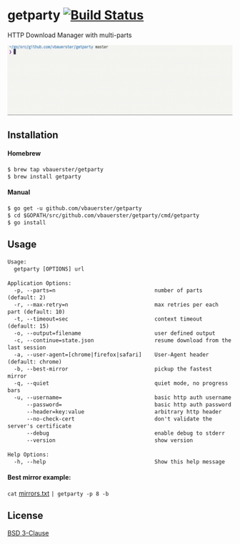 # getparty [![Build Status](https://travis-ci.org/vbauerster/getparty.svg?branch=master)](https://travis-ci.org/vbauerster/getparty)

HTTP Download Manager with multi-parts

![showcase](showcase.gif)

## Installation
#### Homebrew
```
$ brew tap vbauerster/getparty
$ brew install getparty
```
#### Manual
```
$ go get -u github.com/vbauerster/getparty
$ cd $GOPATH/src/github.com/vbauerster/getparty/cmd/getparty
$ go install
```

## Usage
```
Usage:
  getparty [OPTIONS] url

Application Options:
  -p, --parts=n                               number of parts (default: 2)
  -r, --max-retry=n                           max retries per each part (default: 10)
  -t, --timeout=sec                           context timeout (default: 15)
  -o, --output=filename                       user defined output
  -c, --continue=state.json                   resume download from the last session
  -a, --user-agent=[chrome|firefox|safari]    User-Agent header (default: chrome)
  -b, --best-mirror                           pickup the fastest mirror
  -q, --quiet                                 quiet mode, no progress bars
  -u, --username=                             basic http auth username
      --password=                             basic http auth password
      --header=key:value                      arbitrary http header
      --no-check-cert                         don't validate the server's certificate
      --debug                                 enable debug to stderr
      --version                               show version

Help Options:
  -h, --help                                  Show this help message
```

#### Best mirror example:
`cat` [mirrors.txt](https://github.com/vbauerster/getparty/blob/master/mirrors.txt) `| getparty -p 8 -b`

## License
[BSD 3-Clause](https://opensource.org/licenses/BSD-3-Clause)
